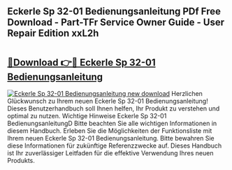 ## Eckerle Sp 32-01 Bedienungsanleitung PDf Free Download - Part-TFr Service Owner Guide - User Repair Edition xxL2h

# <h2><a href="http://df0nnd.blite.top/?on=Eckerle+Sp+32-01+Bedienungsanleitung">🔗Download 👉🔴 Eckerle Sp 32-01 Bedienungsanleitung</a></h2>

[![Eckerle Sp 32-01 Bedienungsanleitung new download](https://i.imgur.com/lujVjoI.png)](http://df0nnd.blite.top/?on=Eckerle+Sp+32-01+Bedienungsanleitung)
Herzlichen Glückwunsch zu Ihrem neuen Eckerle Sp 32-01 Bedienungsanleitung! Dieses Benutzerhandbuch soll Ihnen helfen, Ihr Produkt zu verstehen und optimal zu nutzen. Wichtige Hinweise Eckerle Sp 32-01 BedienungsanleitungD Bitte beachten Sie alle wichtigen Informationen in diesem Handbuch. Erleben Sie die Möglichkeiten der Funktionsliste mit Ihrem neuen Eckerle Sp 32-01 Bedienungsanleitung. Bitte bewahren Sie diese Informationen für zukünftige Referenzzwecke auf. Dieses Handbuch ist Ihr zuverlässiger Leitfaden für die effektive Verwendung Ihres neuen Produkts.
